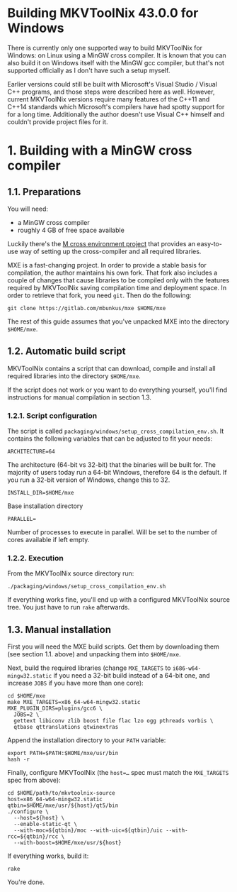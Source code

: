 Building MKVToolNix 43.0.0 for Windows
=====================================

There is currently only one supported way to build MKVToolNix for
Windows: on Linux using a MinGW cross compiler. It is known that you
can also build it on Windows itself with the MinGW gcc compiler, but
that's not supported officially as I don't have such a setup myself.

Earlier versions could still be built with Microsoft's Visual Studio /
Visual C++ programs, and those steps were described here as
well. However, current MKVToolNix versions require many features of
the C++11 and C++14 standards which Microsoft's compilers have had
spotty support for for a long time. Additionally the author doesn't
use Visual C++ himself and couldn't provide project files for it.

# 1. Building with a MinGW cross compiler

## 1.1. Preparations

You will need:

- a MinGW cross compiler
- roughly 4 GB of free space available

Luckily there's the [M cross environment project](http://mxe.cc/)
that provides an easy-to-use way of setting up the cross-compiler
and all required libraries.

MXE is a fast-changing project. In order to provide a stable basis for
compilation, the author maintains his own fork. That fork also includes
a couple of changes that cause libraries to be compiled only with the
features required by MKVToolNix saving compilation time and deployment
space. In order to retrieve that fork, you need `git`. Then do the
following:

    git clone https://gitlab.com/mbunkus/mxe $HOME/mxe

The rest of this guide assumes that you've unpacked MXE
into the directory `$HOME/mxe`.

## 1.2. Automatic build script

MKVToolNix contains a script that can download, compile and install
all required libraries into the directory `$HOME/mxe`.

If the script does not work or you want to do everything yourself,
you'll find instructions for manual compilation in section 1.3.

### 1.2.1. Script configuration

The script is called `packaging/windows/setup_cross_compilation_env.sh`.
It contains the following variables that can be adjusted to fit your
needs:

    ARCHITECTURE=64

The architecture (64-bit vs 32-bit) that the binaries will be built
for. The majority of users today run a 64-bit Windows, therefore 64 is
the default. If you run a 32-bit version of Windows, change this to 32.

    INSTALL_DIR=$HOME/mxe

Base installation directory

    PARALLEL=

Number of processes to execute in parallel. Will be set to the number
of cores available if left empty.

### 1.2.2. Execution

From the MKVToolNix source directory run:

    ./packaging/windows/setup_cross_compilation_env.sh

If everything works fine, you'll end up with a configured MKVToolNix
source tree. You just have to run `rake` afterwards.

## 1.3. Manual installation

First you will need the MXE build scripts. Get them by
downloading them (see section 1.1. above) and unpacking them into
`$HOME/mxe`.

Next, build the required libraries (change `MXE_TARGETS` to
`i686-w64-mingw32.static` if you need a 32-bit build instead of a 64-bit
one, and increase `JOBS` if you have more than one core):

    cd $HOME/mxe
    make MXE_TARGETS=x86_64-w64-mingw32.static MXE_PLUGIN_DIRS=plugins/gcc6 \
      JOBS=2 \
      gettext libiconv zlib boost file flac lzo ogg pthreads vorbis \
      qtbase qttranslations qtwinextras

Append the installation directory to your `PATH` variable:

    export PATH=$PATH:$HOME/mxe/usr/bin
    hash -r

Finally, configure MKVToolNix (the `host=…` spec must match the
`MXE_TARGETS` spec from above):

    cd $HOME/path/to/mkvtoolnix-source
    host=x86_64-w64-mingw32.static
    qtbin=$HOME/mxe/usr/${host}/qt5/bin
    ./configure \
      --host=${host} \
      --enable-static-qt \
      --with-moc=${qtbin}/moc --with-uic=${qtbin}/uic --with-rcc=${qtbin}/rcc \
      --with-boost=$HOME/mxe/usr/${host}

If everything works, build it:

    rake

You're done.
